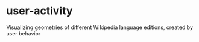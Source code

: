 # user-activity
Visualizing geometries of different Wikipedia language editions, created by user behavior
